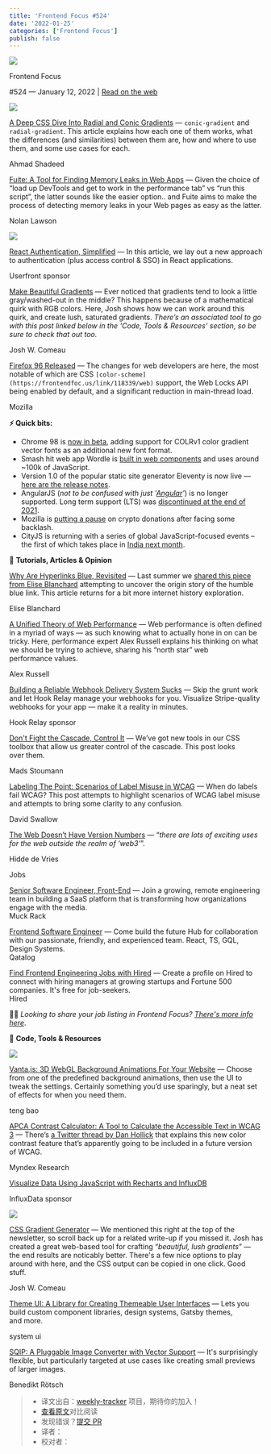 ```yaml
---
title: 'Frontend Focus #524'
date: '2022-01-25'
categories: ['Frontend Focus']
publish: false
---
```

[![](https://res.cloudinary.com/cpress/image/upload/v1602675575/hhmdxfk96fnbq3effjk1.png)](https://frontendfoc.us/link/118331/web)

Frontend Focus

#​524 — January 12, 2022 | [Read on the web](https://frontendfoc.us/link/118332/web)

[![](https://res.cloudinary.com/cpress/image/upload/w_1280,e_sharpen:60/v1641992854/b3e9yiscwbaepolakbax.jpg)](https://frontendfoc.us/link/118333/web)

[A Deep CSS Dive Into Radial and Conic Gradients](https://frontendfoc.us/link/118333/web "www.smashingmagazine.com") — `conic-gradient` and `radial-gradient`. This article explains how each one of them works, what the differences (and similarities) between them are, how and where to use them, and some use cases for each.

Ahmad Shadeed

[Fuite: A Tool for Finding Memory Leaks in Web Apps](https://frontendfoc.us/link/118363/web "nolanlawson.com") — Given the choice of “load up DevTools and get to work in the performance tab” vs “run this script”, the latter sounds like the easier option.. and Fuite aims to make the process of detecting memory leaks in your Web pages as easy as the latter.

Nolan Lawson

[![](https://copm.s3.amazonaws.com/b1e915b5.png)](https://frontendfoc.us/link/118335/web)

[React Authentication, Simplified](https://frontendfoc.us/link/118335/web "userfront.com") — In this article, we lay out a new approach to authentication (plus access control & SSO) in React applications.

Userfront sponsor

[Make Beautiful Gradients](https://frontendfoc.us/link/118334/web "www.joshwcomeau.com") — Ever noticed that gradients tend to look a little gray/washed-out in the middle? This happens because of a mathematical quirk with RGB colors. Here, Josh shows how we can work around this quirk, and create lush, saturated gradients. _There’s an associated tool to go with this post linked below in the 'Code, Tools & Resources' section, so be sure to check that out too._

Josh W. Comeau

[Firefox 96 Released](https://frontendfoc.us/link/118338/web "www.mozilla.org") — The changes for web developers are here, the most notable of which are CSS `[color-scheme](https://frontendfoc.us/link/118339/web)` support, the Web Locks API being enabled by default, and a significant reduction in main-thread load.

Mozilla

**⚡️ Quick bits:**

*   Chrome 98 is [now in beta](https://frontendfoc.us/link/118340/web), adding support for COLRv1 color gradient vector fonts as an additional new font format.
*   Smash hit web app Wordle is [built in web components](https://frontendfoc.us/link/118341/web) and uses around ~100k of JavaScript.
*   Version 1.0 of the popular static site generator Eleventy is now live — [here are the release notes](https://frontendfoc.us/link/118342/web).
*   AngularJS (_not to be confused with just '[Angular](https://frontendfoc.us/link/118343/web)'_) is no longer supported. Long term support (LTS) was [discontinued at the end of 2021](https://frontendfoc.us/link/118344/web).
*   Mozilla is [putting a pause](https://frontendfoc.us/link/118345/web) on crypto donations after facing some backlash.
*   CityJS is returning with a series of global JavaScript-focused events – the first of which takes place in [India next month](https://frontendfoc.us/link/118346/web).

📙 **Tutorials, Articles & Opinion**

[Why Are Hyperlinks Blue, Revisited](https://frontendfoc.us/link/118336/web "blog.mozilla.org") — Last summer we [shared this piece from Elise Blanchard](https://frontendfoc.us/link/118337/web) attempting to uncover the origin story of the humble blue link. This article returns for a bit more internet history exploration.

Elise Blanchard

[A Unified Theory of Web Performance](https://frontendfoc.us/link/118347/web "calendar.perfplanet.com") — Web performance is often defined in a myriad of ways — as such knowing what to actually hone in on can be tricky. Here, performance expert Alex Russell explains his thinking on what we should be trying to achieve, sharing his “north star” web performance values.

Alex Russell

[Building a Reliable Webhook Delivery System Sucks](https://frontendfoc.us/link/118349/web "www.hookrelay.dev") — Skip the grunt work and let Hook Relay manage your webhooks for you. Visualize Stripe-quality webhooks for your app — make it a reality in minutes.

Hook Relay sponsor

[Don't Fight the Cascade, Control It](https://frontendfoc.us/link/118348/web "css-tricks.com") — We’ve got new tools in our CSS toolbox that allow us greater control of the cascade. This post looks over them.

Mads Stoumann

[Labeling The Point: Scenarios of Label Misuse in WCAG](https://frontendfoc.us/link/118350/web "www.tpgi.com") — When do labels fail WCAG? This post attempts to highlight scenarios of WCAG label misuse and attempts to bring some clarity to any confusion.

David Swallow

[The Web Doesn’t Have Version Numbers](https://frontendfoc.us/link/118351/web "hiddedevries.nl") — “_there are lots of exciting uses for the web outside the realm of ‘web3’_”.

Hidde de Vries

Jobs

[Senior Software Engineer, Front-End](https://frontendfoc.us/link/118354/web) — Join a growing, remote engineering team in building a SaaS platform that is transforming how organizations engage with the media.  
Muck Rack

[Frontend Software Engineer](https://frontendfoc.us/link/118355/web) — Come build the future Hub for collaboration with our passionate, friendly, and experienced team. React, TS, GQL, Design Systems.  
Qatalog

[Find Frontend Engineering Jobs with Hired](https://frontendfoc.us/link/118356/web) — Create a profile on Hired to connect with hiring managers at growing startups and Fortune 500 companies. It's free for job-seekers.  
Hired

🧑‍💻 _Looking to share your job listing in Frontend Focus? [There's more info here](https://frontendfoc.us/link/118357/web)_.

🔧 **Code, Tools & Resources**

[![](https://cp-randombucket.s3.eu-west-1.amazonaws.com/ezgif.com-gif-maker.gif)](https://frontendfoc.us/link/118358/web)

[Vanta.js: 3D WebGL Background Animations For Your Website](https://frontendfoc.us/link/118358/web "www.vantajs.com") — Choose from one of the predefined background animations, then use the UI to tweak the settings. Certainly something you’d use sparingly, but a neat set of effects for when you need them.

teng bao

[APCA Contrast Calculator: A Tool to Calculate the Accessible Text in WCAG 3](https://frontendfoc.us/link/118359/web "www.myndex.com") — There’s [a Twitter thread by Dan Hollick](https://frontendfoc.us/link/118360/web) that explains this new color contrast feature that’s apparently going to be included in a future version of WCAG.

Myndex Research

[Visualize Data Using JavaScript with Recharts and InfluxDB](https://frontendfoc.us/link/118361/web "www.influxdata.com")

InfluxData sponsor

[![](https://res.cloudinary.com/cpress/image/upload/v1641984739/gcewtihdcen7r7vztlxo.png)](https://frontendfoc.us/link/118362/web)

[CSS Gradient Generator](https://frontendfoc.us/link/118362/web "www.joshwcomeau.com") — We mentioned this right at the top of the newsletter, so scroll back up for a related write-up if you missed it. Josh has created a great web-based tool for crafting “_beautiful, lush gradients_” — the end results are noticably better. There's a few nice options to play around with here, and the CSS output can be copied in one click. Good stuff.

Josh W. Comeau

[Theme UI: A Library for Creating Themeable User Interfaces](https://frontendfoc.us/link/118364/web "theme-ui.com") — Lets you build custom component libraries, design systems, Gatsby themes, and more.

system ui

[SQIP: A Pluggable Image Converter with Vector Support](https://frontendfoc.us/link/118365/web "github.com") — It's surprisingly flexible, but particularly targeted at use cases like creating small previews of larger images.

Benedikt Rötsch
> * 译文出自：[weekly-tracker](https://github.com/FEDarling/weekly-tracker) 项目，期待你的加入！
> * [查看原文]()对比阅读
> * 发现错误？[提交 PR](https://github.com/FEDarling/weekly-tracker/blob/main/)
> * 译者：
> * 校对者：

